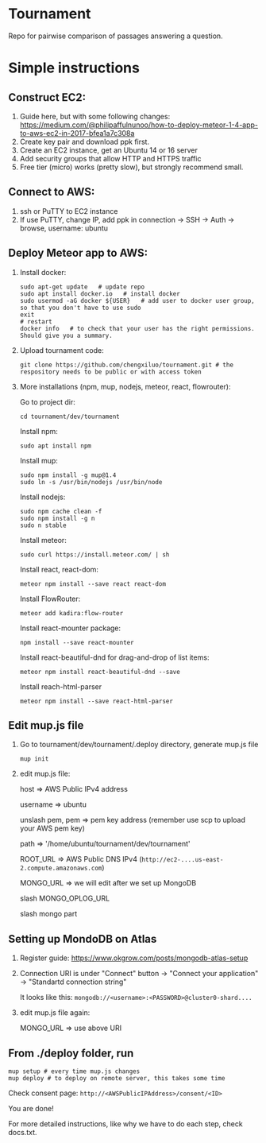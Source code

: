 # Tournament
Repo for pairwise comparison of passages answering a question. 


# Simple instructions


## Construct EC2:
1. Guide here, but with some following changes: https://medium.com/@philipaffulnunoo/how-to-deploy-meteor-1-4-app-to-aws-ec2-in-2017-bfea1a7c308a
2. Create key pair and download ppk first.
3. Create an EC2 instance, get an Ubuntu 14 or 16 server
4. Add security groups that allow HTTP and HTTPS traffic 
5. Free tier (micro) works (pretty slow), but strongly recommend small. 


## Connect to AWS:
1. ssh or PuTTY to EC2 instance
2. If use PuTTY, change IP, add ppk in connection -> SSH -> Auth -> browse, username: ubuntu

## Deploy Meteor app to AWS:
1. Install docker:
    ~~~ 
    sudo apt-get update   # update repo
    sudo apt install docker.io   # install docker
    sudo usermod -aG docker ${USER}   # add user to docker user group, so that you don't have to use sudo
    exit
    # restart
    docker info   # to check that your user has the right permissions. Should give you a summary.
    ~~~
2. Upload tournament code:
    ~~~
    git clone https://github.com/chengxiluo/tournament.git # the respository needs to be public or with access token
    ~~~
3. More installations (npm, mup, nodejs, meteor, react, flowrouter):

    Go to project dir:
    ```
    cd tournament/dev/tournament
    ```

    Install npm:
    ~~~
    sudo apt install npm
    ~~~
    Install mup:
    ~~~
    sudo npm install -g mup@1.4
    sudo ln -s /usr/bin/nodejs /usr/bin/node
    ~~~
    Install nodejs:
    ~~~
    sudo npm cache clean -f
    sudo npm install -g n
    sudo n stable
    ~~~
    Install meteor:
    ~~~
    sudo curl https://install.meteor.com/ | sh
    ~~~
    Install react, react-dom:
    ~~~
    meteor npm install --save react react-dom
    ~~~
    Install FlowRouter:
    ~~~
    meteor add kadira:flow-router
    ~~~
    Install react-mounter package:
    ~~~
    npm install --save react-mounter
    ~~~
    Install react-beautiful-dnd for drag-and-drop of list items:
    ~~~
    meteor npm install react-beautiful-dnd --save
    ~~~
    Install reach-html-parser
    ~~~
    meteor npm install --save react-html-parser
    ~~~
## Edit mup.js file
1. Go to tournament/dev/tournament/.deploy directory, generate mup.js file
    ~~~
    mup init
    ~~~
2. edit mup.js file:

    host => AWS Public IPv4 address
    
    username => ubuntu
    
    unslash pem, pem => pem key address (remember use scp to upload your AWS pem key)
    
    path => '/home/ubuntu/tournament/dev/tournament'
    
    ROOT_URL => AWS Public DNS IPv4 (`http://ec2-....us-east-2.compute.amazonaws.com`)
    
    MONGO_URL => we will edit after we set up MongoDB
    
    slash MONGO_OPLOG_URL
    
    slash mongo part

## Setting up MondoDB on Atlas
1. Register guide: https://www.okgrow.com/posts/mongodb-atlas-setup
2. Connection URI is under "Connect" button -> "Connect your application" -> "Standartd connection string"

    It looks like this: `mongodb://<username>:<PASSWORD>@cluster0-shard....`
3. edit mup.js file again:
  
    MONGO_URL => use above URI

## From ./deploy folder, run
 
    mup setup # every time mup.js changes
    mup deploy # to deploy on remote server, this takes some time

  
Check consent page: `http://<AWSPublicIPAddress>/consent/<ID>`

You are done!


For more detailed instructions, like why we have to do each step, check docs.txt. 
